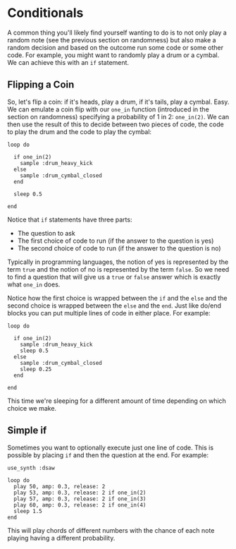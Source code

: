 # Conditionals

A common thing you'll likely find yourself wanting to do is to not only
play a random note (see the previous section on randomness) but also
make a random decision and based on the outcome run some code or some
other code. For example, you might want to randomly play a drum or a
cymbal. We can achieve this with an `if` statement.

## Flipping a Coin 

So, let's flip a coin: if it's heads, play a drum, if it's tails, play a
cymbal. Easy. We can emulate a coin flip with our `one_in` function
(introduced in the section on randomness) specifying a probability of 1
in 2: `one_in(2)`. We can then use the result of this to decide between
two pieces of code, the code to play the drum and the code to play the
cymbal:

```
loop do

  if one_in(2)
    sample :drum_heavy_kick
  else
    sample :drum_cymbal_closed
  end
  
  sleep 0.5
  
end
```

Notice that `if` statements have three parts:

* The question to ask
* The first choice of code to run (if the answer to the question is yes)
* The second choice of code to run (if the answer to the question is no)

Typically in programming languages, the notion of yes is represented by
the term `true` and the notion of no is represented by the term
`false`. So we need to find a question that will give us a `true` or
`false` answer which is exactly what `one_in` does.

Notice how the first choice is wrapped between the `if` and the `else`
and the second choice is wrapped between the `else` and the `end`. Just
like do/end blocks you can put multiple lines of code in either
place. For example:

```
loop do

  if one_in(2)
    sample :drum_heavy_kick
    sleep 0.5
  else
    sample :drum_cymbal_closed
    sleep 0.25
  end
  
end
```

This time we're sleeping for a different amount of time depending on
which choice we make.


## Simple if

Sometimes you want to optionally execute just one line of code. This is
possible by placing `if` and then the question at the end. For example:

```
use_synth :dsaw

loop do
  play 50, amp: 0.3, release: 2
  play 53, amp: 0.3, release: 2 if one_in(2)
  play 57, amp: 0.3, release: 2 if one_in(3)
  play 60, amp: 0.3, release: 2 if one_in(4)
  sleep 1.5
end
```

This will play chords of different numbers with the chance of each note
playing having a different probability.
